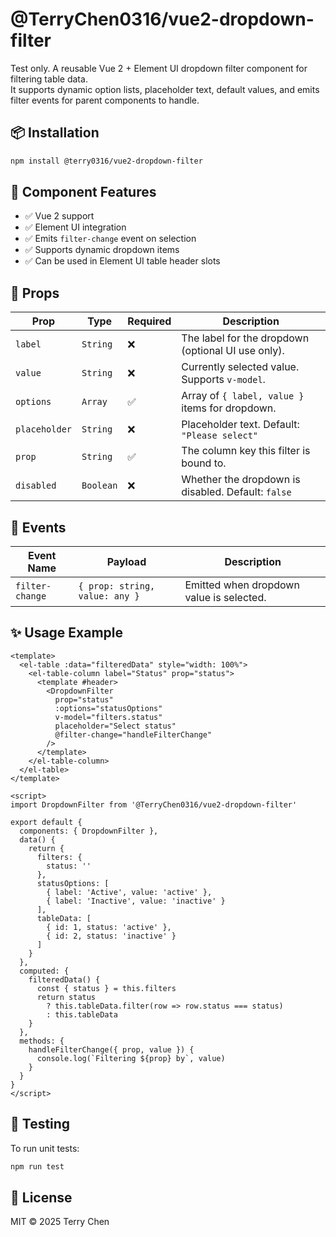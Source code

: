 # @TerryChen0316/vue2-dropdown-filter

Test only. A reusable Vue 2 + Element UI dropdown filter component for filtering table data.  
It supports dynamic option lists, placeholder text, default values, and emits filter events for parent components to handle.

## 📦 Installation

```bash
npm install @terry0316/vue2-dropdown-filter
````

## 🧩 Component Features

* ✅ Vue 2 support
* ✅ Element UI integration
* ✅ Emits `filter-change` event on selection
* ✅ Supports dynamic dropdown items
* ✅ Can be used in Element UI table header slots

## 🔧 Props

| Prop          | Type      | Required | Description                                        |
| ------------- | --------- | -------- | -------------------------------------------------- |
| `label`       | `String`  | ❌        | The label for the dropdown (optional UI use only). |
| `value`       | `String`  | ❌        | Currently selected value. Supports `v-model`.      |
| `options`     | `Array`   | ✅        | Array of `{ label, value }` items for dropdown.    |
| `placeholder` | `String`  | ❌        | Placeholder text. Default: `"Please select"`       |
| `prop`        | `String`  | ✅        | The column key this filter is bound to.            |
| `disabled`    | `Boolean` | ❌        | Whether the dropdown is disabled. Default: `false` |

## 🔁 Events

| Event Name      | Payload                        | Description                              |
| --------------- | ------------------------------ | ---------------------------------------- |
| `filter-change` | `{ prop: string, value: any }` | Emitted when dropdown value is selected. |

## ✨ Usage Example

```vue
<template>
  <el-table :data="filteredData" style="width: 100%">
    <el-table-column label="Status" prop="status">
      <template #header>
        <DropdownFilter
          prop="status"
          :options="statusOptions"
          v-model="filters.status"
          placeholder="Select status"
          @filter-change="handleFilterChange"
        />
      </template>
    </el-table-column>
  </el-table>
</template>

<script>
import DropdownFilter from '@TerryChen0316/vue2-dropdown-filter'

export default {
  components: { DropdownFilter },
  data() {
    return {
      filters: {
        status: ''
      },
      statusOptions: [
        { label: 'Active', value: 'active' },
        { label: 'Inactive', value: 'inactive' }
      ],
      tableData: [
        { id: 1, status: 'active' },
        { id: 2, status: 'inactive' }
      ]
    }
  },
  computed: {
    filteredData() {
      const { status } = this.filters
      return status
        ? this.tableData.filter(row => row.status === status)
        : this.tableData
    }
  },
  methods: {
    handleFilterChange({ prop, value }) {
      console.log(`Filtering ${prop} by`, value)
    }
  }
}
</script>
```

## 🧪 Testing

To run unit tests:

```bash
npm run test
```

## 📜 License

MIT © 2025 Terry Chen
